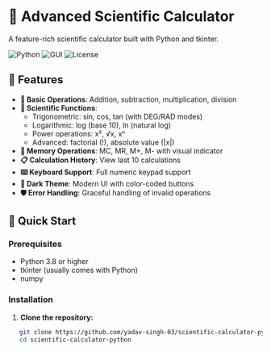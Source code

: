 # 🔢 Advanced Scientific Calculator

A feature-rich scientific calculator built with Python and tkinter.

![Python](https://img.shields.io/badge/Python-3.8+-blue.svg)
![GUI](https://img.shields.io/badge/GUI-tkinter-green.svg)
![License](https://img.shields.io/badge/License-MIT-yellow.svg)

## 🌟 Features

- **🔢 Basic Operations**: Addition, subtraction, multiplication, division
- **📐 Scientific Functions**: 
  - Trigonometric: sin, cos, tan (with DEG/RAD modes)
  - Logarithmic: log (base 10), ln (natural log)
  - Power operations: x², √x, xⁿ
  - Advanced: factorial (!), absolute value (|x|)
- **💾 Memory Operations**: MC, MR, M+, M- with visual indicator
- **📋 Calculation History**: View last 10 calculations
- **⌨️ Keyboard Support**: Full numeric keypad support
- **🎨 Dark Theme**: Modern UI with color-coded buttons
- **🛡️ Error Handling**: Graceful handling of invalid operations

## 🚀 Quick Start

### Prerequisites
- Python 3.8 or higher
- tkinter (usually comes with Python)
- numpy

### Installation
1. **Clone the repository:**
```bash
   git clone https://github.com/yadav-singh-03/scientific-calculator-python.git
   cd scientific-calculator-python

